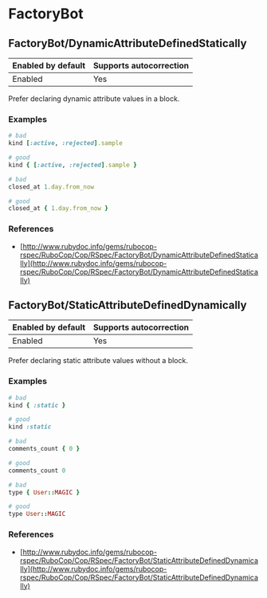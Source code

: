 # FactoryBot

## FactoryBot/DynamicAttributeDefinedStatically

Enabled by default | Supports autocorrection
--- | ---
Enabled | Yes

Prefer declaring dynamic attribute values in a block.

### Examples

```ruby
# bad
kind [:active, :rejected].sample

# good
kind { [:active, :rejected].sample }

# bad
closed_at 1.day.from_now

# good
closed_at { 1.day.from_now }
```

### References

* [http://www.rubydoc.info/gems/rubocop-rspec/RuboCop/Cop/RSpec/FactoryBot/DynamicAttributeDefinedStatically](http://www.rubydoc.info/gems/rubocop-rspec/RuboCop/Cop/RSpec/FactoryBot/DynamicAttributeDefinedStatically)

## FactoryBot/StaticAttributeDefinedDynamically

Enabled by default | Supports autocorrection
--- | ---
Enabled | Yes

Prefer declaring static attribute values without a block.

### Examples

```ruby
# bad
kind { :static }

# good
kind :static

# bad
comments_count { 0 }

# good
comments_count 0

# bad
type { User::MAGIC }

# good
type User::MAGIC
```

### References

* [http://www.rubydoc.info/gems/rubocop-rspec/RuboCop/Cop/RSpec/FactoryBot/StaticAttributeDefinedDynamically](http://www.rubydoc.info/gems/rubocop-rspec/RuboCop/Cop/RSpec/FactoryBot/StaticAttributeDefinedDynamically)
